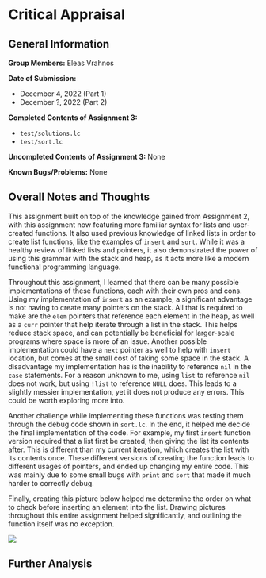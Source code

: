 # Critical Appraisal

## General Information

**Group Members:** Eleas Vrahnos

**Date of Submission:** 
- December 4, 2022 (Part 1)
- December ?, 2022 (Part 2)

**Completed Contents of Assignment 3:**
- `test/solutions.lc`
- `test/sort.lc`

**Uncompleted Contents of Assignment 3:** None

**Known Bugs/Problems:** None

## Overall Notes and Thoughts

This assignment built on top of the knowledge gained from Assignment 2, with this assignment now featuring more familiar syntax for lists and user-created functions. It also used previous knowledge of linked lists in order to create list functions, like the examples of `insert` and `sort`. While it was a healthy review of linked lists and pointers, it also demonstrated the power of using this grammar with the stack and heap, as it acts more like a modern functional programming language.

Throughout this assignment, I learned that there can be many possible implementations of these functions, each with their own pros and cons. Using my implementation of `insert` as an example, a significant advantage is not having to create many pointers on the stack. All that is required to make are the `elem` pointers that reference each element in the heap, as well as a `curr` pointer that help iterate through a list in the stack. This helps reduce stack space, and can potentially be beneficial for larger-scale programs where space is more of an issue. Another possible implementation could have a `next` pointer as well to help with `insert` location, but comes at the small cost of taking some space in the stack. A disadvantage my implementation has is the inability to reference `nil` in the `case` statements. For a reason unknown to me, using `list` to reference `nil` does not work, but using `!list` to reference `NULL` does. This leads to a slightly messier implementation, yet it does not produce any errors. This could be worth exploring more into.

Another challenge while implementing these functions was testing them through the debug code shown in `sort.lc`. In the end, it helped me decide the final implementation of the code. For example, my first `insert` function version required that a list first be created, then giving the list its contents after. This is different than my current iteration, which creates the list with its contents once. These different versions of creating the function leads to different usages of pointers, and ended up changing my entire code. This was mainly due to some small bugs with `print` and `sort` that made it much harder to correctly debug.

Finally, creating this picture below helped me determine the order on what to check before inserting an element into the list. Drawing pictures throughout this entire assignment helped significantly, and outlining the function itself was no exception.

![](https://media.discordapp.net/attachments/619802365477912596/1050927890109300778/image.png?width=1178&height=1482)

## Further Analysis